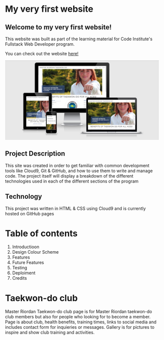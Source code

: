 # My very first website

## Welcome to my very first website!

This website was built as part of the learning material for Code Institute's Fullstack Web Developer program.

You can check out the website [here!](https://helej.github.io/Taekwon-do-club)


<img src="assets/images/my-page.png">

## Project Description
This site was created in order to get familiar with common development tools like Cloud9, Git & GitHub, and how to use them to write and manage code. The project itself will display a breakdown of the different technologies used in each of the different sections of the program

## Technology
This project was written in HTML & CSS using Cloud9 and is currently hosted on GitHub pages

# Table of contents
1. Introductioon
2. Design
   Colour Scheme
3. Features
4. Future Features
5. Testing
6. Deploiment
7. Credits


# Taekwon-do club
Master Riordan Taekwon-do club page is for Master Riordan taekwon-do club members but also for people who looking for to become a member. 
Page is about club, health benefits, training times, links to social media and includes contact form for inquieries or messages. Gallery is for pictures to inspire and show club training and activities.
